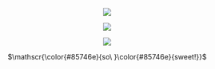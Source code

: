 <p align="center">
<img src="https://files.catbox.moe/7vktaj.png"/>
</p>

<p align="center">
<img src="https://files.catbox.moe/g7e2i8.png"/>
</p>

<p align="center">
<img src="https://files.catbox.moe/thtfxd.gif"/>
</p>

<p align="center">
$\mathscr{\color{#85746e}{so\ }\color{#85746e}{sweet!}}$
</p>
